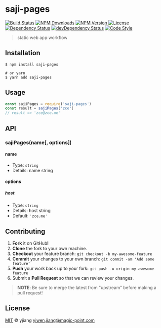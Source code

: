 # saji-pages

[![Build Status][travis-image]][travis-url]
[![NPM Downloads][downloads-image]][downloads-url]
[![NPM Version][version-image]][version-url]
[![License][license-image]][license-url]
[![Dependency Status][dependency-image]][dependency-url]
[![devDependency Status][devdependency-image]][devdependency-url]
[![Code Style][style-image]][style-url]

> static web app workflow

## Installation

```shell
$ npm install saji-pages

# or yarn
$ yarn add saji-pages
```

## Usage

<!-- TODO: Introduction of API use -->

```javascript
const sajiPages = require('saji-pages')
const result = sajiPages('zce')
// result => 'zce@zce.me'
```

## API

<!-- TODO: Introduction of API -->

### sajiPages(name[, options])

#### name

- Type: `string`
- Details: name string

#### options

##### host

- Type: `string`
- Details: host string
- Default: `'zce.me'`

## Contributing

1. **Fork** it on GitHub!
2. **Clone** the fork to your own machine.
3. **Checkout** your feature branch: `git checkout -b my-awesome-feature`
4. **Commit** your changes to your own branch: `git commit -am 'Add some feature'`
5. **Push** your work back up to your fork: `git push -u origin my-awesome-feature`
6. Submit a **Pull Request** so that we can review your changes.

> **NOTE**: Be sure to merge the latest from "upstream" before making a pull request!

## License

[MIT](LICENSE) &copy; yjiang <yiwen.jiang@magic-point.com>



[travis-image]: https://img.shields.io/travis/jireve999/saji-pages/master.svg
[travis-url]: https://travis-ci.org/jireve999/saji-pages
[downloads-image]: https://img.shields.io/npm/dm/saji-pages.svg
[downloads-url]: https://npmjs.org/package/saji-pages
[version-image]: https://img.shields.io/npm/v/saji-pages.svg
[version-url]: https://npmjs.org/package/saji-pages
[license-image]: https://img.shields.io/github/license/jireve999/saji-pages.svg
[license-url]: https://github.com/jireve999/saji-pages/blob/master/LICENSE
[dependency-image]: https://img.shields.io/david/jireve999/saji-pages.svg
[dependency-url]: https://david-dm.org/jireve999/saji-pages
[devdependency-image]: https://img.shields.io/david/dev/jireve999/saji-pages.svg
[devdependency-url]: https://david-dm.org/jireve999/saji-pages?type=dev
[style-image]: https://img.shields.io/badge/code_style-standard-brightgreen.svg
[style-url]: https://standardjs.com
